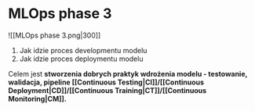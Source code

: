 # MLOps phase 3

![[MLOps phase 3.png|300]]

1. Jak idzie proces developmentu modelu
2. Jak idzie proces deploymentu modelu

Celem jest **stworzenia dobrych praktyk wdrożenia modelu - testowanie, walidacja, pipeline [[Continuous Testing|CI]]/[[Continuous Deployment|CD]]/[[Continuous Training|CT]]/[[Continuous Monitoring|CM]].**